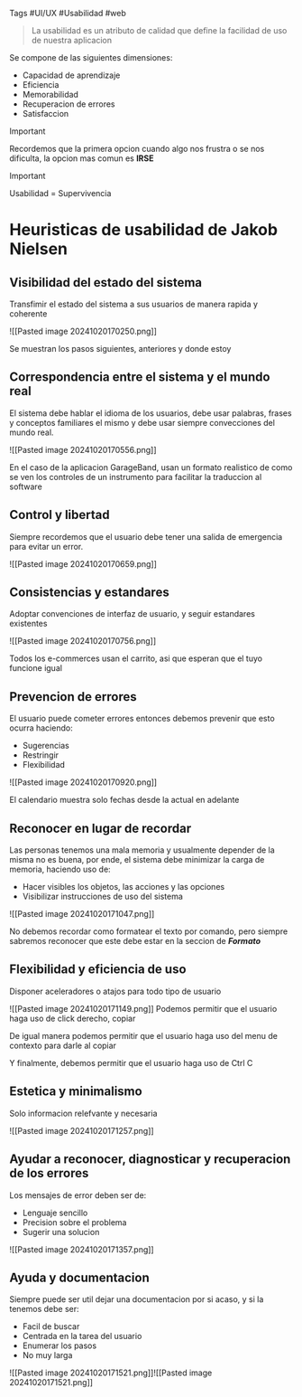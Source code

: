 Tags #UI/UX #Usabilidad #web 

> La usabilidad es un atributo de calidad que define la facilidad de uso de nuestra aplicacion 

Se compone de las siguientes dimensiones:

- Capacidad de aprendizaje
- Eficiencia
- Memorabilidad
- Recuperacion de errores
- Satisfaccion

>[!IMPORTANT]
>Recordemos que la primera opcion cuando algo nos frustra o se nos dificulta, la opcion mas comun es **IRSE**

>[!IMPORTANT]
>Usabilidad = Supervivencia

# Heuristicas de usabilidad de Jakob Nielsen

## Visibilidad del estado del sistema
Transfimir el estado del sistema a sus usuarios de manera rapida y coherente

![[Pasted image 20241020170250.png]]

Se muestran los pasos siguientes, anteriores y donde estoy

## Correspondencia entre el sistema y el mundo real
El sistema debe hablar el idioma de los usuarios, debe usar palabras, frases y conceptos familiares el mismo y debe usar siempre convecciones del mundo real. 

![[Pasted image 20241020170556.png]]

En el caso de la aplicacion GarageBand, usan un formato realistico de como se ven los controles de un instrumento para facilitar la traduccion al software

## Control y libertad
Siempre recordemos que el usuario debe tener una salida de emergencia para evitar un error.

![[Pasted image 20241020170659.png]]

## Consistencias y estandares
Adoptar convenciones de interfaz de usuario, y seguir estandares existentes

![[Pasted image 20241020170756.png]]

Todos los e-commerces usan el carrito, asi que esperan que el tuyo funcione igual

## Prevencion de errores
El usuario puede cometer errores entonces debemos prevenir que esto ocurra haciendo:
- Sugerencias
- Restringir
- Flexibilidad

![[Pasted image 20241020170920.png]]

El calendario muestra solo fechas desde la actual en adelante

## Reconocer en lugar de recordar
Las personas tenemos una mala memoria y usualmente depender de la misma no es buena, por ende, el sistema debe minimizar la carga de memoria, haciendo uso de:
- Hacer visibles los objetos, las acciones y las opciones
- Visibilizar instrucciones de uso del sistema

![[Pasted image 20241020171047.png]]

No debemos recordar como formatear el texto por comando, pero siempre sabremos reconocer que este debe estar en la seccion de ***Formato***

## Flexibilidad y eficiencia de uso
Disponer aceleradores o atajos para todo tipo de usuario

![[Pasted image 20241020171149.png]]
Podemos permitir que el usuario haga uso de click derecho, copiar

De igual manera podemos permitir que el usuario haga uso del menu de contexto para darle al copiar

Y finalmente, debemos permitir que el usuario haga uso de Ctrl C 

## Estetica y minimalismo
Solo informacion relefvante y necesaria

![[Pasted image 20241020171257.png]]

## Ayudar a reconocer, diagnosticar y recuperacion de los errores

Los mensajes de error deben ser de:
- Lenguaje sencillo
- Precision sobre el problema
- Sugerir una solucion

![[Pasted image 20241020171357.png]]

## Ayuda y documentacion

Siempre puede ser util dejar una documentacion por si acaso, y si la tenemos debe ser:

- Facil de buscar
- Centrada en la tarea del usuario
- Enumerar los pasos
- No muy larga

![[Pasted image 20241020171521.png]]![[Pasted image 20241020171521.png]]